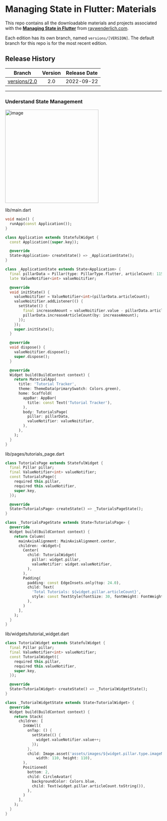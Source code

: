 # Managing State in Flutter: Materials

This repo contains all the downloadable materials and projects associated with the **[Managing State in Flutter](https://www.raywenderlich.com/34552040-managing-state-in-flutter)** from [raywenderlich.com](https://www.raywenderlich.com).

Each edition has its own branch, named `versions/[VERSION]`. The default branch for this repo is for the most recent edition.

## Release History

| Branch                                                                                  | Version | Release Date |
| --------------------------------------------------------------------------------------- |:-------:|:------------:|
| [versions/2.0](https://github.com/raywenderlich/video-msf-materials/tree/versions/2.0) | 2.0     | 2022-09-22   |

-----

### Understand State Management

<img width="300" alt="image" src="https://github.com/YamamotoDesu/ManagingState_in_Flutter/assets/47273077/a982f158-67be-42ee-9c85-631aa5aedc89">

lib/main.dart
```dart
void main() {
  runApp(const Application());
}

class Application extends StatefulWidget {
  const Application({super.key});

  @override
  State<Application> createState() => _ApplicationState();
}

class _ApplicationState extends State<Application> {
  final pillarData = Pillar(type: PillarType.flutter, articleCount: 115);
  late ValueNotifier<int> valueNoitifier;

  @override
  void initState() {
    valueNoitifier = ValueNotifier<int>(pillarData.articleCount);
    valueNoitifier.addListener(() {
      setState(() {
        final increaseAmount = valueNoitifier.value - pillarData.articleCount;
        pillarData.increaseArticleCount(by: increaseAmount);
      });
    });
    super.initState();
  }

  @override
  void dispose() {
    valueNoitifier.dispose();
    super.dispose();
  }

  @override
  Widget build(BuildContext context) {
    return MaterialApp(
      title: 'Tutorial Tracker',
      theme: ThemeData(primarySwatch: Colors.green),
      home: Scaffold(
        appBar: AppBar(
          title: const Text('Tutorial Tracker'),
        ),
        body: TutorialsPage(
          pillar: pillarData,
          valueNotifier: valueNoitifier,
        ),
      ),
    );
  }
}
```

lib/pages/tutorials_page.dart
```dart
class TutorialsPage extends StatefulWidget {
  final Pillar pillar;
  final ValueNotifier<int> valueNotifier;
  const TutorialsPage({
    required this.pillar,
    required this.valueNotifier,
    super.key,
  });

  @override
  State<TutorialsPage> createState() => _TutorialsPageState();
}

class _TutorialsPageState extends State<TutorialsPage> {
  @override
  Widget build(BuildContext context) {
    return Column(
      mainAxisAlignment: MainAxisAlignment.center,
      children: <Widget>[
        Center(
          child: TutorialWidget(
            pillar: widget.pillar,
            valueNotifier: widget.valueNotifier,
          ),
        ),
        Padding(
          padding: const EdgeInsets.only(top: 24.0),
          child: Text(
            'Total Tutorials: ${widget.pillar.articleCount}',
            style: const TextStyle(fontSize: 30, fontWeight: FontWeight.bold),
          ),
        )
      ],
    );
  }
}
```

lib/widgets/tutorial_widget.dart
```dart
class TutorialWidget extends StatefulWidget {
  final Pillar pillar;
  final ValueNotifier<int> valueNotifier;
  const TutorialWidget({
    required this.pillar,
    required this.valueNotifier,
    super.key,
  });

  @override
  State<TutorialWidget> createState() => _TutorialWidgetState();
}

class _TutorialWidgetState extends State<TutorialWidget> {
  @override
  Widget build(BuildContext context) {
    return Stack(
      children: [
        InkWell(
          onTap: () {
            setState(() {
              widget.valueNotifier.value++;
            });
          },
          child: Image.asset('assets/images/${widget.pillar.type.imageName}',
              width: 110, height: 110),
        ),
        Positioned(
          bottom: 2,
          child: CircleAvatar(
            backgroundColor: Colors.blue,
            child: Text(widget.pillar.articleCount.toString()),
          ),
        )
      ],
    );
  }
}
```
